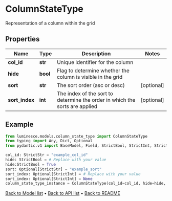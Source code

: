 # ColumnStateType

Representation of a column within the grid
## Properties
Name | Type | Description | Notes
------------ | ------------- | ------------- | -------------
**col_id** | **str** | Unique identifier for the column | 
**hide** | **bool** | Flag to determine whether the column is visible in the grid | 
**sort** | **str** | The sort order (asc or desc) | [optional] 
**sort_index** | **int** | The index of the sort to determine the order in which the sorts are applied | [optional] 
## Example

```python
from luminesce.models.column_state_type import ColumnStateType
from typing import Any, Dict, Optional
from pydantic.v1 import BaseModel, Field, StrictBool, StrictInt, StrictStr, constr

col_id: StrictStr = "example_col_id"
hide: StrictBool = # Replace with your value
hide:StrictBool = True
sort: Optional[StrictStr] = "example_sort"
sort_index: Optional[StrictInt] = # Replace with your value
sort_index: Optional[StrictInt] = None
column_state_type_instance = ColumnStateType(col_id=col_id, hide=hide, sort=sort, sort_index=sort_index)

```

[Back to Model list](../README.md#documentation-for-models) &#8226; [Back to API list](../README.md#documentation-for-api-endpoints) &#8226; [Back to README](../README.md)

